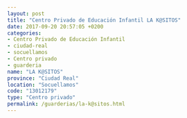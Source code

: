 ```yaml
---
layout: post
title: "Centro Privado de Educación Infantil LA K@SITOS"
date: 2017-09-20 20:57:05 +0200
categories:
- Centro Privado de Educación Infantil
- ciudad-real
- socuellamos
- Centro privado
- guarderia
name: "LA K@SITOS"
province: "Ciudad Real"
location: "Socuellamos"
code: "13012179"
type: "Centro privado"
permalink: /guarderias/la-k@sitos.html
---
```

